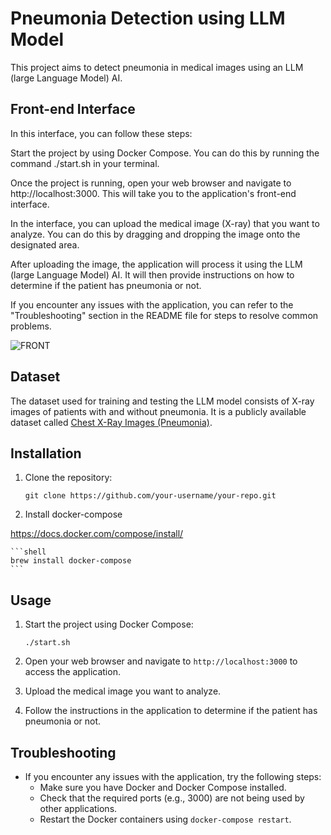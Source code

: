 # Pneumonia Detection using LLM Model

This project aims to detect pneumonia in medical images using an LLM (large Language Model) AI.

## Front-end Interface

In this interface, you can follow these steps:

Start the project by using Docker Compose. You can do this by running the command ./start.sh in your terminal.

Once the project is running, open your web browser and navigate to http://localhost:3000. This will take you to the application's front-end interface.

In the interface, you can upload the medical image (X-ray) that you want to analyze. You can do this by dragging and dropping the image onto the designated area.

After uploading the image, the application will process it using the LLM (large Language Model) AI. It will then provide instructions on how to determine if the patient has pneumonia or not.

If you encounter any issues with the application, you can refer to the "Troubleshooting" section in the README file for steps to resolve common problems.

![FRONT](/ressources/front.png)

## Dataset
The dataset used for training and testing the LLM model consists of X-ray images of patients with and without pneumonia. It is a publicly available dataset called [Chest X-Ray Images (Pneumonia)](https://www.kaggle.com/paultimothymooney/chest-xray-pneumonia).


## Installation

1. Clone the repository:

    ```shell
    git clone https://github.com/your-username/your-repo.git
    ```

2. Install docker-compose

https://docs.docker.com/compose/install/

    ```shell
    brew install docker-compose
    ```

## Usage

1. Start the project using Docker Compose:

    ```shell
    ./start.sh
    ```

2. Open your web browser and navigate to `http://localhost:3000` to access the application.

3. Upload the medical image you want to analyze.

4. Follow the instructions in the application to determine if the patient has pneumonia or not.

## Troubleshooting

- If you encounter any issues with the application, try the following steps:
  - Make sure you have Docker and Docker Compose installed.
  - Check that the required ports (e.g., 3000) are not being used by other applications.
  - Restart the Docker containers using `docker-compose restart`.
